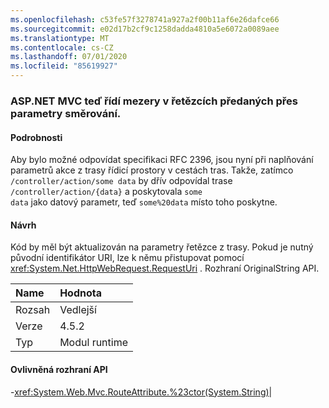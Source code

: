 ```yaml
---
ms.openlocfilehash: c53fe57f3278741a927a2f00b11af6e26dafce66
ms.sourcegitcommit: e02d17b2cf9c1258dadda4810a5e6072a0089aee
ms.translationtype: MT
ms.contentlocale: cs-CZ
ms.lasthandoff: 07/01/2020
ms.locfileid: "85619927"
---
```

### <a name="aspnet-mvc-now-escapes-spaces-in-strings-passed-in-via-route-parameters"></a>ASP.NET MVC teď řídí mezery v řetězcích předaných přes parametry směrování.

#### <a name="details"></a>Podrobnosti

Aby bylo možné odpovídat specifikaci RFC 2396, jsou nyní při naplňování parametrů akce z trasy řídicí prostory v cestách tras. Takže, zatímco <code>/controller/action/some data</code> by dřív odpovídal trase <code>/controller/action/{data}</code> a poskytovala <code>some data</code> jako datový parametr, teď <code>some%20data</code> místo toho poskytne.

#### <a name="suggestion"></a>Návrh

Kód by měl být aktualizován na parametry řetězce z trasy. Pokud je nutný původní identifikátor URI, lze k němu přistupovat pomocí <xref:System.Net.HttpWebRequest.RequestUri> . Rozhraní OriginalString API.

| Name    | Hodnota       |
|:--------|:------------|
| Rozsah   |Vedlejší|
|Verze|4.5.2|
|Typ|Modul runtime

#### <a name="affected-apis"></a>Ovlivněná rozhraní API

-<xref:System.Web.Mvc.RouteAttribute.%23ctor(System.String)></li></ul>|

